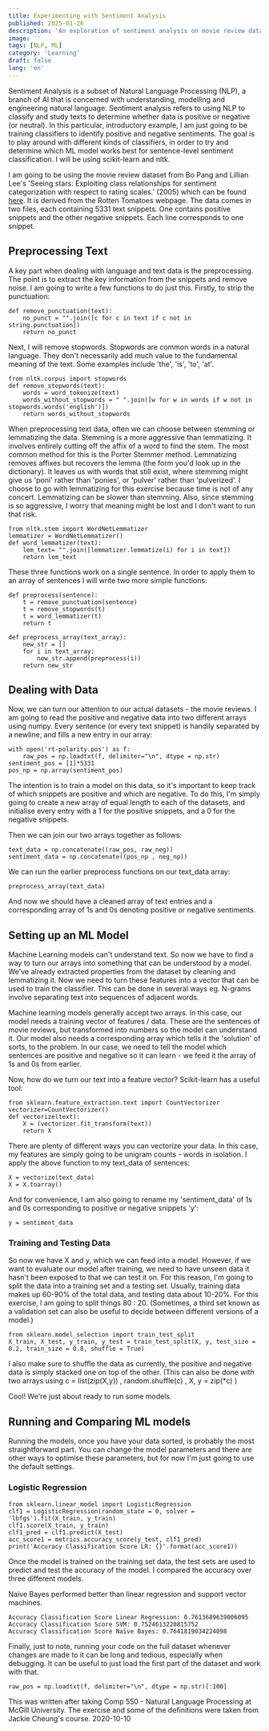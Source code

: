 ```yaml
---
title: Experimenting with Sentiment Analysis
published: 2025-01-26
description: 'An exploration of sentiment analysis on movie review data.'
image: ''
tags: [NLP, ML]
category: 'Learning'
draft: false 
lang: 'en'
---
```


Sentiment Analysis is a subset of Natural Language Processing (NLP), a branch of AI that
is concerned with understanding, modelling and engineering natural language. Sentiment
analysis refers to using NLP to classify and study texts to determine whether data is
positive or negative (or neutral).
In this particular, introductory example, I am just going to be training classifiers to
identify positive and negative sentiments. The goal is to play around with different
kinds of classifiers, in order to try and determine which ML model works best for
sentence-level sentiment classification.
I will be using scikit-learn and nltk.

I am going to be using the movie review dataset from Bo Pang and Lillian Lee's 'Seeing
stars: Exploiting class relationships for sentiment categorization with respect
to rating scales.' (2005) which can be found
[here](http://www.cs.cornell.edu/people/pabo/movie-review-data). It is derived from the
Rotten Tomatoes webpage.
The data comes in two files, each containing 5331 text snippets. One contains positive
snippets and the other negative snippets. Each line corresponds to one snippet.

## Preprocessing Text

A key part when dealing with language and text data is the preprocessing. The point is to
extract the key information from the snippets and remove noise. I am going to write a few
functions to do just this. Firstly, to strip the punctuation:

```
def remove_punctuation(text):
    no_punct = "".join([c for c in text if c not in string.punctuation])
    return no_punct
```

Next, I will remove stopwords. Stopwords are common words in a natural language. They
don't necessarily add much value to the fundamental meaning of the text. Some examples
include 'the', 'is', 'to', 'at'.

```
from nltk.corpus import stopwords
def remove_stopwords(text):
    words = word_tokenize(text)
    words_without_stopwords = " ".join([w for w in words if w not in stopwords.words('english')])
    return words_without_stopwords
```
When preprocessing text data, often we can choose between stemming or lemmatizing the data.
Stemming is a more aggressive than lemmatizing. It involves entirely cutting off the affix of
a word to find the stem. The most common method for this is the Porter Stemmer method.
Lemmatizing removes affixes but recovers the lemma (the form you'd look up in the
dictionary). It leaves us with words that still exist, where stemming might give us
'poni' rather than 'ponies', or 'pulver' rather than 'pulverized'.
I choose to go with lemmatizing for this exercise because time is not of any concert.
Lemmatizing can be slower than stemming. Also, since stemming is so aggressive, I worry
that meaning might be lost and I don't want to run that risk.
```
from nltk.stem import WordNetLemmatizer
lemmatizer = WordNetLemmatizer()
def word_lemmatizer(text):
    lem_text= "".join([lemmatizer.lemmatize(i) for i in text])
    return lem_text
```
These three functions work on a single sentence. In order to apply them to an array of
sentences I will write two more simple functions:
```
def preprocess(sentence):
    t = remove_punctuation(sentence)
    t = remove_stopwords(t)
    t = word_lemmatizer(t)
    return t

def preprocess_array(text_array):
    new_str = []
    for i in text_array:
        new_str.append(preprocess(i))
    return new_str
```

## Dealing with Data
Now, we can turn our attention to our actual datasets - the movie reviews. I am going to
read the positive and negative data into two different arrays using numpy.
Every sentence (or every text snippet) is handily separated by a newline, and fills a new
entry in our array:

```
with open('rt-polarity.pos') as f:
    raw_pos = np.loadtxt(f, delimiter="\n", dtype = np.str)
sentiment_pos = [1]*5331
pos_np = np.array(sentiment_pos)
```

The intention is to train a model on this data, so it's important to keep track of which
snippets are positive and which are negative. To do this, I'm simply going to create a
new array of equal length to each of the datasets, and initialise every entry with a
1 for the positive snippets, and a 0 for the negative snippets.

Then we can join our two arrays together as follows:
```
text_data = np.concatenate((raw_pos, raw_neg))
sentiment_data = np.concatenate((pos_np , neg_np))
```
We can run the earlier preprocess functions on our text_data array:
```
preprocess_array(text_data)
```
And now we should have a cleaned array of text entries and a corresponding array of 1s and
0s denoting positive or negative sentiments.

## Setting up an ML Model

Machine Learning models can't understand text. So now we have to find a way to turn our
arrays into something that can be understood by a model. We've already extracted
properties from the dataset by cleaning and lemmatizing it. Now we need to turn these
features into a vector that can be used to train the classifier. This can be done
in several ways eg. N-grams involve separating text into sequences of adjacent words.

Machine learning models generally accept two arrays. In this case, our model needs
a training vector of features / data. These are the sentences of movie reviews, but
transformed into numbers so the model can understand it. Our model also needs a
corresponding array which tells it the 'solution' of sorts, to the problem. In our case,
we need to tell the model which sentences are positive and negative so it can learn -
we feed it the array of 1s and 0s from earlier.

Now, how do we turn our text into a feature vector? Scikit-learn has a useful tool:

```
from sklearn.feature_extraction.text import CountVectorizer
vectorizer=CountVectorizer()
def vectorize(text):
    X = (vectorizer.fit_transform(text))
    return X
```

There are plenty of different ways you can vectorize your data. In this case, my features
are simply going to be unigram counts - words in isolation.
I apply the above function to my text_data of sentences:
```
X = vectorize(text_data)
X = X.toarray()
```
And for convenience, I am also going to rename my 'sentiment_data' of 1s and 0s
corresponding to positive or negative snippets 'y':
```
y = sentiment_data
```
### Training and Testing Data
So now we have X and y, which we can feed into a model. However, if we want to evaluate
our model after training, we need to have unseen data it hasn't been exposed to that we
can test it on.
For this reason, I'm going to split the data into a training set and a testing set.
Usually, training data makes up 60-90% of the total data, and testing data about
10-20%. For this exercise, I am going to split things 80 : 20.
(Sometimes, a third set known as a validation set can also be useful to decide between
different versions of a model.)
```
from sklearn.model_selection import train_test_split
X_train, X_test, y_train, y_test = train_test_split(X, y, test_size = 0.2, train_size = 0.8, shuffle = True)
```
I also make sure to shuffle the data as currently, the positive and negative data is simply
stacked one on top of the other. (This can also be done with two arrays using c = list(zip(X,y)) ,
random.shuffle(c) , X, y = zip(*c) )

Cool! We're just about ready to run some models.

## Running and Comparing ML models

Running the models, once you have your data sorted, is probably the most straightforward
part. You can change the model parameters and there are other ways to optimise these
parameters, but for now I'm just going to use the default settings.

### Logistic Regression
```
from sklearn.linear_model import LogisticRegression
clf1 = LogisticRegression(random_state = 0, solver = 'lbfgs').fit(X_train, y_train)
clf1.score(X_train, y_train)
clf1_pred = clf1.predict(X_test)
acc_score1 = metrics.accuracy_score(y_test, clf1_pred)
print('Accuracy Classification Score LR: {}'.format(acc_score1))
```
Once the model is trained on the training set data, the test sets are used to predict
and test the accuracy of the model. I compared the accuracy over three different models.

Naive Bayes performed better than linear regression and support vector machines.
```
Accuracy Classification Score Linear Regression: 0.7613689639006095
Accuracy Classification Score SVM: 0.7524613220815752
Accuracy Classification Score Naïve Bayes: 0.7641819034224098
```

Finally, just to note, running your code on the full dataset whenever changes are made
to it can be long and tedious, especially when debugging. It can be useful to just load
the first part of the dataset and work with that.
```
raw_pos = np.loadtxt(f, delimiter="\n", dtype = np.str)[:100]
```

This was written after taking Comp 550 - Natural Language Processing at McGill University.
The exercise and some of the definitions were taken from Jackie Cheung's course.
2020-10-10
